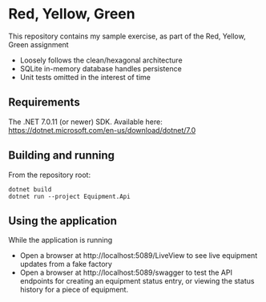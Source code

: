 # Red, Yellow, Green
This repository contains my sample exercise, as part of the Red, Yellow, Green assignment

- Loosely follows the clean/hexagonal architecture
- SQLite in-memory database handles persistence
- Unit tests omitted in the interest of time

## Requirements
The .NET 7.0.11 (or newer) SDK. Available here: https://dotnet.microsoft.com/en-us/download/dotnet/7.0

## Building and running
From the repository root:
```
dotnet build
dotnet run --project Equipment.Api
```

## Using the application
While the application is running
- Open a browser at http://localhost:5089/LiveView to see live equipment updates from a fake factory
- Open a browser at http://localhost:5089/swagger to test the API endpoints for creating an equipment status entry, or viewing the status history for a piece of equipment.